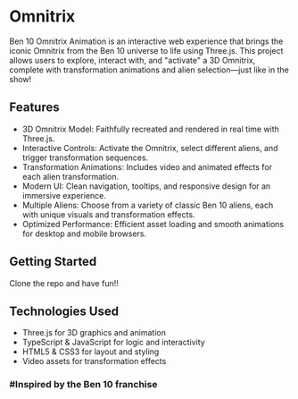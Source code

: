 # Omnitrix

Ben 10 Omnitrix Animation is an interactive web experience that brings the iconic Omnitrix from the Ben 10 universe to life using Three.js. This project allows users to explore, interact with, and "activate" a 3D Omnitrix, complete with transformation animations and alien selection—just like in the show!
## Features

- 3D Omnitrix Model: Faithfully recreated and rendered in real time with Three.js.
- Interactive Controls: Activate the Omnitrix, select different aliens, and trigger transformation sequences.
- Transformation Animations: Includes video and animated effects for each alien transformation.
- Modern UI: Clean navigation, tooltips, and responsive design for an immersive experience.
- Multiple Aliens: Choose from a variety of classic Ben 10 aliens, each with unique visuals and transformation effects.
- Optimized Performance: Efficient asset loading and smooth animations for desktop and mobile browsers.

## Getting Started
Clone the repo and have fun!!
## Technologies Used

- Three.js for 3D graphics and animation
- TypeScript & JavaScript for logic and interactivity
- HTML5 & CSS3 for layout and styling
- Video assets for transformation effects

### #Inspired by the Ben 10 franchise
